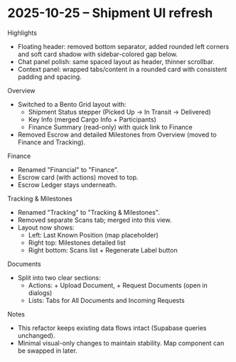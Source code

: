 # 2025-10-25 – Shipment UI refresh

Highlights

- Floating header: removed bottom separator, added rounded left corners and soft card shadow with sidebar-colored gap below.
- Chat panel polish: same spaced layout as header, thinner scrollbar.
- Context panel: wrapped tabs/content in a rounded card with consistent padding and spacing.

Overview

- Switched to a Bento Grid layout with:
  - Shipment Status stepper (Picked Up → In Transit → Delivered)
  - Key Info (merged Cargo Info + Participants)
  - Finance Summary (read-only) with quick link to Finance
- Removed Escrow and detailed Milestones from Overview (moved to Finance and Tracking).

Finance

- Renamed "Financial" to "Finance".
- Escrow card (with actions) moved to top.
- Escrow Ledger stays underneath.

Tracking & Milestones

- Renamed "Tracking" to "Tracking & Milestones".
- Removed separate Scans tab; merged into this view.
- Layout now shows:
  - Left: Last Known Position (map placeholder)
  - Right top: Milestones detailed list
  - Right bottom: Scans list + Regenerate Label button

Documents

- Split into two clear sections:
  - Actions: + Upload Document, + Request Documents (open in dialogs)
  - Lists: Tabs for All Documents and Incoming Requests

Notes

- This refactor keeps existing data flows intact (Supabase queries unchanged).
- Minimal visual-only changes to maintain stability. Map component can be swapped in later.
